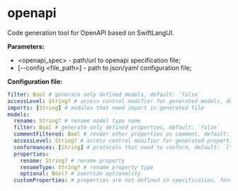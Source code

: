 # openapi

Code generation tool for OpenAPI based on SwiftLangUI.

__Parameters:__
- <openapi_spec> - path/url to openapi specification file;  
- [--config <file_path>] - path to json/yaml configuration file;

__Configuration file:__

```yaml
filter: Bool # generate only defined models, default: `false`
accessLevel: String? # access control modifier for generated models, default is `public`
imports: [String] # modules that need import in generated file 
models:
  rename: String? # rename model type name
  filter: Bool # generate only defined properties, default: `false`
  commentFiltered: Bool # render other properties as comment, default: `false`
  accessLevel: String? # access control modifier for generated properties, default is `public`
  conformances: [String] # protocols that need to conform, default: `["Codable"]`
  properties:
    rename: String? # rename property
    renameType: String? # rename property type
    optional: Bool? # override optionality
  customProperties: # properties are not defined in specification, format is the same as in `properties`
```
